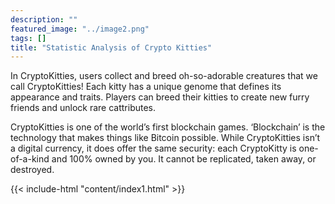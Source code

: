 ```yaml
---
description: ""
featured_image: "../image2.png"
tags: []
title: "Statistic Analysis of Crypto Kitties"
---
```

In CryptoKitties, users collect and breed oh-so-adorable creatures that we call CryptoKitties! Each kitty has a unique genome that defines its appearance and traits. Players can breed their kitties to create new furry friends and unlock rare cattributes.

CryptoKitties is one of the world’s first blockchain games. ‘Blockchain’ is the technology that makes things like Bitcoin possible. While CryptoKitties isn’t a digital currency, it does offer the same security: each CryptoKitty is one-of-a-kind and 100% owned by you. It cannot be replicated, taken away, or destroyed.

{{< include-html "content/index1.html" >}}
